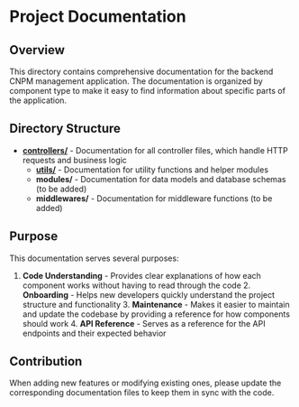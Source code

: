 # Project Documentation

## Overview
This directory contains comprehensive documentation for the backend CNPM management application. The documentation is organized by component type to make it easy to find information about specific parts of the application.

## Directory Structure

- **[controllers/](controllers/index.md)** - Documentation for all controller files, which handle HTTP requests and business logic
  - **[utils/](utils/index.md)** - Documentation for utility functions and helper modules
  - **modules/** - Documentation for data models and database schemas (to be added)
  - **middlewares/** - Documentation for middleware functions (to be added)

## Purpose

This documentation serves several purposes:

1. **Code Understanding** - Provides clear explanations of how each component works without having to read through the code
   2. **Onboarding** - Helps new developers quickly understand the project structure and functionality
   3. **Maintenance** - Makes it easier to maintain and update the codebase by providing a reference for how components should work
   4. **API Reference** - Serves as a reference for the API endpoints and their expected behavior

## Contribution

When adding new features or modifying existing ones, please update the corresponding documentation files to keep them in sync with the code.

